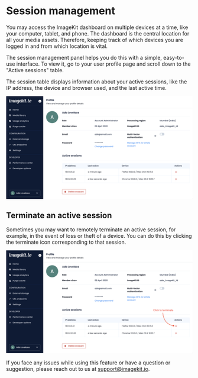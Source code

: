 # Session management

You may access the ImageKit dashboard on multiple devices at a time, like your computer, tablet, and phone. The dashboard is the central location for all your media assets. Therefore, keeping track of which devices you are logged in and from which location is vital.

The session management panel helps you do this with a simple, easy-to-use interface. To view it, go to your user profile page and scroll down to the "Active sessions" table.

The session table displays information about your active sessions, like the IP address, the device and browser used, and the last active time.

![Session management screen](<../.gitbook/assets/session-management-1.png>)

## Terminate an active session

Sometimes you may want to remotely terminate an active session, for example, in the event of loss or theft of a device. You can do this by clicking the terminate icon corresponding to that session.

![Terminate a session](<../.gitbook/assets/session-management-2.png>)

If you face any issues while using this feature or have a question or suggestion, please reach out to us at support@imagekit.io.
